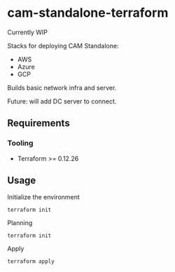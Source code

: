 # cam-standalone-terraform

Currently WIP

Stacks for deploying CAM Standalone:
- AWS
- Azure
- GCP

Builds basic network infra and server. 

Future: will add DC server to connect.

## Requirements
### Tooling
- Terraform >= 0.12.26

## Usage
Initialize the environment

```
terraform init
```

Planning

```
terraform init
```

Apply

```
terraform apply
```



